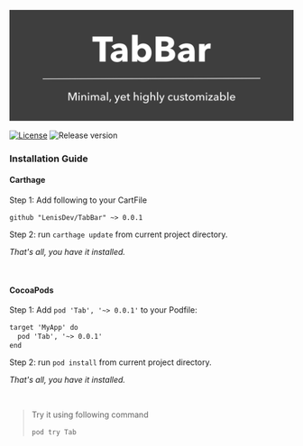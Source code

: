![Minimal, yet higly customizable](/Logo.png "TabBar - Project Logo")

[![License](https://img.shields.io/github/license/LenisDev/TabBar)](https://github.com/LenisDev/TabBar/blob/master/LICENSE)
![Release version](https://img.shields.io/cocoapods/v/Tab)

### Installation Guide

#### Carthage

Step 1: 
Add following to your CartFile

```
github "LenisDev/TabBar" ~> 0.0.1
```

Step 2:
run `carthage update` from current project directory.

*That's all, you have it installed.*

<br>

#### CocoaPods

Step 1:
Add `pod 'Tab', '~> 0.0.1'` to your Podfile:

```
target 'MyApp' do
  pod 'Tab', '~> 0.0.1'
end
```

Step 2:
run `pod install` from current project directory.

*That's all, you have it installed.*

<br>

>
>
>Try it using following command
>```
>pod try Tab
>```
>
